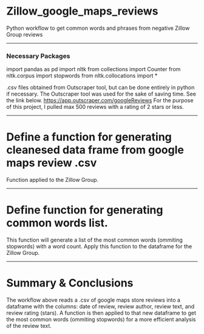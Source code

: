 # Zillow_google_maps_reviews
Python workflow to get common words and phrases from negative Zillow Group reviews

------------------------------

### Necessary Packages
import pandas as pd
import nltk
from collections import Counter
from nltk.corpus import stopwords
from nltk.collocations import *

.csv files obtained from Outscraper tool, but can be done entirely in python if necessary. The Outscraper tool was used for the sake of saving time. See the link below.
https://app.outscraper.com/googleReviews
For the purpose of this project, I pulled max 500 reviews with a rating of 2 stars or less.

------------------------------

# Define a function for generating cleanesed data frame from google maps review .csv
Function applied to the Zillow Group.

------------------------------

# Define function for generating common words list.
This function will generate a list of the most common words (ommiting stopwords) with a word count. 
Apply this function to the dataframe for the Zillow Group.

------------------------------

# Summary & Conclusions
The workflow above reads a .csv of google maps store reviews into a dataframe with the columns: date of review, review author, review text, and review rating (stars). A function is then applied to that new dataframe to get the most common words (ommiting stopwords) for a more efficient analysis of the review text.
